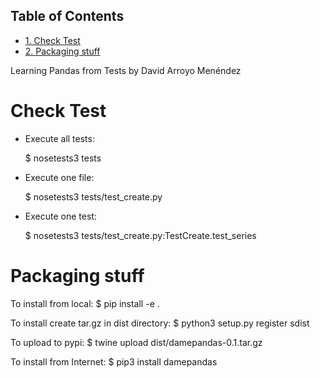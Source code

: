 <div id="table-of-contents">
<h2>Table of Contents</h2>
<div id="text-table-of-contents">
<ul>
<li><a href="#sec-1">1. Check Test</a></li>
<li><a href="#sec-2">2. Packaging stuff</a></li>
</ul>
</div>
</div>

Learning Pandas from Tests by David Arroyo Menéndez

# Check Test<a id="sec-1" name="sec-1"></a>

-   Execute all tests:

    $ nosetests3 tests

-   Execute one file:

    $ nosetests3 tests/test_create.py

-   Execute one test:

    $ nosetests3 tests/test_create.py:TestCreate.test_series

# Packaging stuff<a id="sec-2" name="sec-2"></a>

To install from local:
$ pip install -e .

To install create tar.gz in dist directory:
$ python3 setup.py register sdist

To upload to pypi:
$ twine upload dist/damepandas-0.1.tar.gz

To install from Internet:
$ pip3 install damepandas